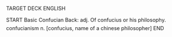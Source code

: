 TARGET DECK
ENGLISH

START
Basic
Confucian
Back: adj. Of confucius or his philosophy.  confucianism n. [confucius, name of a chinese philosopher]
END
